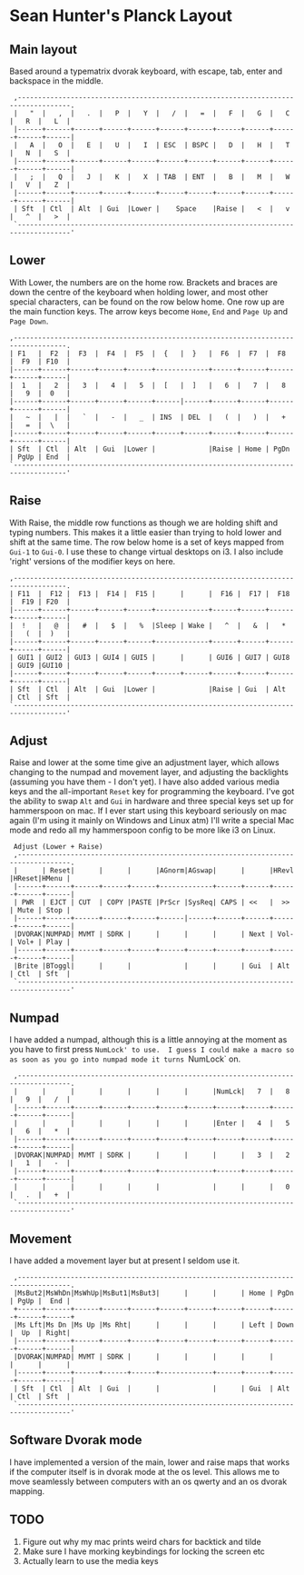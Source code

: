 # Sean Hunter's Planck Layout

## Main layout

Based around a typematrix dvorak keyboard, with escape, tab, enter and
backspace in the middle.  

```
 ,-----------------------------------------------------------------------------------.
 |   "  |   ,  |   .  |   P  |   Y  |   /  |   =  |   F  |   G  |   C  |   R  |   L  |
 |------+------+------+------+------+------+------+------+------+------+------+------|
 |   A  |   O  |   E  |   U  |   I  | ESC  | BSPC |   D  |   H  |   T  |   N  |   S  |
 |------+------+------+------+------+------+------+------+------+------+------+------|
 |   ;  |   Q  |   J  |   K  |   X  | TAB  | ENT  |   B  |   M  |   W  |   V  |   Z  |
 |------+------+------+------+------+------+------+------+------+------+------+------|
 | Sft  | Ctl  | Alt  | Gui  |Lower |    Space    |Raise |   <  |   v  |   ^  |   >  |
 `-----------------------------------------------------------------------------------'
 ```

## Lower

With Lower, the numbers are on the home row.  Brackets and braces are down the
centre of the keyboard when holding lower, and most other special characters,
can be found on the row below home.  One row up are the main function keys.
The arrow keys become `Home`, `End` and `Page Up` and `Page Down`.

 ```
 ,-----------------------------------------------------------------------------------.
 | F1   |  F2  |  F3  |  F4  |  F5  |  {   |  }   |  F6  |  F7  |  F8  |  F9  | F10  | 
 |------+------+------+------+------+-------------+------+------+------+------+------|
 |  1   |   2  |   3  |   4  |   5  |  [   |  ]   |   6  |   7  |   8  |   9  |  0   |
 |------+------+------+------+------+------|------+------+------+------+------+------|
 |   ~  |   |  |   `  |   -  |   _  | INS  | DEL  |   (  |   )  |   +  |   =  |  \   |
 |------+------+------+------+------+------+------+------+------+------+------+------|
 | Sft  | Ctl  | Alt  | Gui  |Lower |             |Raise | Home | PgDn | PgUp | End  |
 `-----------------------------------------------------------------------------------'
```

## Raise

With Raise, the middle row functions as though we are holding shift and typing
numbers.  This makes it a little easier than trying to hold lower and shift at
the same time.  The row below home is a set of keys mapped from `Gui-1` to
`Gui-0`.  I use these to change virtual desktops on i3.  I also include 'right'
versions of the modifier keys on here.

 ```
 ,-----------------------------------------------------------------------------------.
 | F11  |  F12 |  F13 |  F14 |  F15 |      |      |  F16 |  F17 |  F18 |  F19 | F20  | 
 |------+------+------+------+------+-------------+------+------+------+------+------|
 |  !   |   @  |   #  |   $  |   %  |Sleep | Wake |   ^  |   &  |   *  |   (  |  )   |
 |------+------+------+------+------+-------------+------+------+------+------+------|
 | GUI1 | GUI2 | GUI3 | GUI4 | GUI5 |      |      | GUI6 | GUI7 | GUI8 | GUI9 |GUI10 |
 |------+------+------+------+------+------+------+------+------+------+------+------|
 | Sft  | Ctl  | Alt  | Gui  |Lower |             |Raise | Gui  | Alt  | Ctl  | Sft  |
 `-----------------------------------------------------------------------------------'

```

## Adjust

Raise and lower at the some time give an adjustment layer, which allows changing
to the numpad and movement layer, and adjusting the backlights (assuming you
have them - I don't yet).  I have also added various media keys and the
all-important `Reset` key for programming the keyboard.  I've got the ability
to swap `Alt` and `Gui` in hardware and three special keys set up for
hammerspoon on mac.  If I ever start using this keyboard seriously on mac again
(I'm using it mainly on Windows and Linux atm) I'll write a special Mac mode
and redo all my hammerspoon config to be more like i3 on Linux.

```
 Adjust (Lower + Raise)
 ,-----------------------------------------------------------------------------------.
 |      | Reset|      |      |      |AGnorm|AGswap|      |      |HRevl |HReset|HMenu |
 |------+------+------+------+------+-------------+------+------+------+------+------|
 | PWR  | EJCT | CUT  | COPY |PASTE |PrScr |SysReq| CAPS | <<   |  >>  | Mute | Stop |
 |------+------+------+------+------+------|------+------+------+------+------+------|
 |DVORAK|NUMPAD| MVMT | SDRK |      |      |      |      | Next | Vol- | Vol+ | Play |
 |------+------+------+------+------+------+------+------+------+------+------+------|
 |Brite |BToggl|      |      |             |      |      | Gui  | Alt  | Ctl  | Sft  |
 `-----------------------------------------------------------------------------------'
```

## Numpad                                                                                                             

I have added a numpad, although this is a little annoying at the moment as you
have to first press `NumLock' to use.  I guess I could make a macro so as soon as
you go into numpad mode it turns `NumLock` on.

```
 ,-----------------------------------------------------------------------------------.
 |      |      |      |      |      |      |      |NumLck|   7  |   8  |   9  |   /  |
 |------+------+------+------+------+------+------+------+------+------+------+------|
 |      |      |      |      |      |      |      |Enter |   4  |   5  |   6  |   *  |
 |------+------+------+------+------+------+------+------+------+------+------+------|
 |DVORAK|NUMPAD| MVMT | SDRK |      |      |      |      |   3  |   2  |   1  |   -  |
 |------+------+------+------+------+-------------+------+------+------+------+------|
 |      |      |      |      |      |             |      |      |   0  |   .  |   +  |
 `-----------------------------------------------------------------------------------'
```

## Movement

I have added a movement layer but at present I seldom use it.

```
 ,-----------------------------------------------------------------------------------.
 |MsBut2|MsWhDn|MsWhUp|MsBut1|MsBut3|      |      |      | Home | PgDn | PgUp |  End |
 +------+------+------+------+------+------+------+------+------+------+------+------+
 |Ms Lft|Ms Dn |Ms Up |Ms Rht|      |      |      |      | Left | Down |  Up  | Right|
 |------+------+------+------+------+------+------+------+------+------+------+------|
 |DVORAK|NUMPAD| MVMT | SDRK |      |      |      |      |      |      |      |      |
 |------+------+------+------+------+-------------+------+------+------+------+------|
 | Sft  | Ctl  | Alt  | Gui  |      |             |      | Gui  | Alt  | Ctl  | Sft  |
 `-----------------------------------------------------------------------------------'
```

## Software Dvorak mode

I have implemented a version of the main, lower and raise maps that works if
the computer itself is in dvorak mode at the os level.  This allows me to move
seamlessly between computers with an os qwerty and an os dvorak mapping.

## TODO

1. Figure out why my mac prints weird chars for backtick and tilde
2. Make sure I have morking keybindings for locking the screen etc
3. Actually learn to use the media keys
